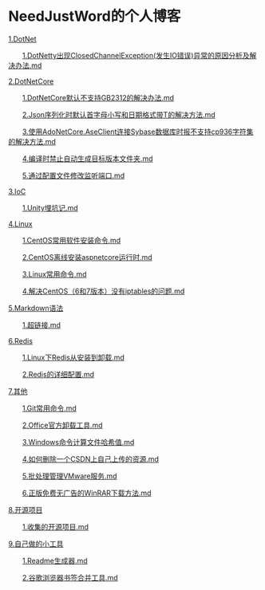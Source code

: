 ﻿
# NeedJustWord的个人博客

[1.DotNet](Blog/DotNet)

&emsp;&emsp;[1.DotNetty出现ClosedChannelException(发生IO错误)异常的原因分析及解决办法.md](Blog/DotNet/DotNetty出现ClosedChannelException(发生IO错误)异常的原因分析及解决办法.md)

[2.DotNetCore](Blog/DotNetCore)

&emsp;&emsp;[1.DotNetCore默认不支持GB2312的解决办法.md](Blog/DotNetCore/DotNetCore默认不支持GB2312的解决办法.md)

&emsp;&emsp;[2.Json序列化时默认首字母小写和日期格式带T的解决方法.md](Blog/DotNetCore/Json序列化时默认首字母小写和日期格式带T的解决方法.md)

&emsp;&emsp;[3.使用AdoNetCore.AseClient连接Sybase数据库时报不支持cp936字符集的解决方法.md](Blog/DotNetCore/使用AdoNetCore.AseClient连接Sybase数据库时报不支持cp936字符集的解决方法.md)

&emsp;&emsp;[4.编译时禁止自动生成目标版本文件夹.md](Blog/DotNetCore/编译时禁止自动生成目标版本文件夹.md)

&emsp;&emsp;[5.通过配置文件修改监听端口.md](Blog/DotNetCore/通过配置文件修改监听端口.md)

[3.IoC](Blog/IoC)

&emsp;&emsp;[1.Unity埋坑记.md](Blog/IoC/Unity埋坑记.md)

[4.Linux](Blog/Linux)

&emsp;&emsp;[1.CentOS常用软件安装命令.md](Blog/Linux/CentOS常用软件安装命令.md)

&emsp;&emsp;[2.CentOS离线安装aspnetcore运行时.md](Blog/Linux/CentOS离线安装aspnetcore运行时.md)

&emsp;&emsp;[3.Linux常用命令.md](Blog/Linux/Linux常用命令.md)

&emsp;&emsp;[4.解决CentOS（6和7版本）没有iptables的问题.md](Blog/Linux/解决CentOS（6和7版本）没有iptables的问题.md)

[5.Markdown语法](Blog/Markdown语法)

&emsp;&emsp;[1.超链接.md](Blog/Markdown语法/超链接.md)

[6.Redis](Blog/Redis)

&emsp;&emsp;[1.Linux下Redis从安装到卸载.md](Blog/Redis/Linux下Redis从安装到卸载.md)

&emsp;&emsp;[2.Redis的详细配置.md](Blog/Redis/Redis的详细配置.md)

[7.其他](Blog/其他)

&emsp;&emsp;[1.Git常用命令.md](Blog/其他/Git常用命令.md)

&emsp;&emsp;[2.Office官方卸载工具.md](Blog/其他/Office官方卸载工具.md)

&emsp;&emsp;[3.Windows命令计算文件哈希值.md](Blog/其他/Windows命令计算文件哈希值.md)

&emsp;&emsp;[4.如何删除一个CSDN上自己上传的资源.md](Blog/其他/如何删除一个CSDN上自己上传的资源.md)

&emsp;&emsp;[5.批处理管理VMware服务.md](Blog/其他/批处理管理VMware服务.md)

&emsp;&emsp;[6.正版免费无广告的WinRAR下载方法.md](Blog/其他/正版免费无广告的WinRAR下载方法.md)

[8.开源项目](Blog/开源项目)

&emsp;&emsp;[1.收集的开源项目.md](Blog/开源项目/收集的开源项目.md)

[9.自己做的小工具](Blog/自己做的小工具)

&emsp;&emsp;[1.Readme生成器.md](Blog/自己做的小工具/Readme生成器.md)

&emsp;&emsp;[2.谷歌浏览器书签合并工具.md](Blog/自己做的小工具/谷歌浏览器书签合并工具.md)

